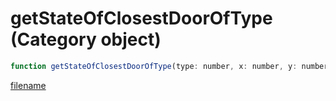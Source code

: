 # getStateOfClosestDoorOfType (Category object)

```js
function getStateOfClosestDoorOfType(type: number, x: number, y: number, z: number, locked: booleanPtr, heading: floatPtr): Array
```

[filename](getStateOfClosestDoorOfType_m.md ':include')
